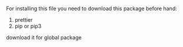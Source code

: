 For installing this file you need to download this package before hand:

1. prettier
2. pip or pip3

download it for global package

